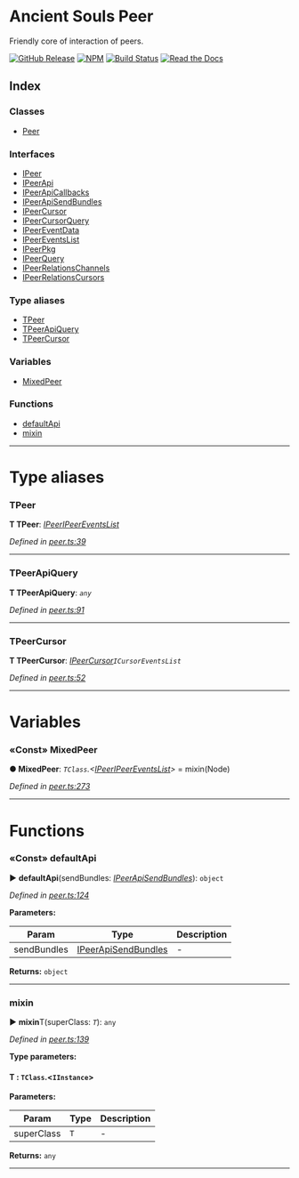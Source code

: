 
# Ancient Souls Peer

Friendly core of interaction of peers.

[![GitHub Release](https://img.shields.io/github/release/AncientSouls/Peer.svg)](https://github.com/AncientSouls/Peer/releases)
[![NPM](https://img.shields.io/npm/v/ancient-peer.svg)](https://www.npmjs.com/package/ancient-peer)
[![Build Status](https://travis-ci.org/AncientSouls/Peer.svg?branch=master)](https://travis-ci.org/AncientSouls/Peer)
[![Read the Docs](https://img.shields.io/readthedocs/pip.svg)](https://ancientsouls.github.io/)


## Index

### Classes

* [Peer](classes/peer.md)


### Interfaces

* [IPeer](interfaces/ipeer.md)
* [IPeerApi](interfaces/ipeerapi.md)
* [IPeerApiCallbacks](interfaces/ipeerapicallbacks.md)
* [IPeerApiSendBundles](interfaces/ipeerapisendbundles.md)
* [IPeerCursor](interfaces/ipeercursor.md)
* [IPeerCursorQuery](interfaces/ipeercursorquery.md)
* [IPeerEventData](interfaces/ipeereventdata.md)
* [IPeerEventsList](interfaces/ipeereventslist.md)
* [IPeerPkg](interfaces/ipeerpkg.md)
* [IPeerQuery](interfaces/ipeerquery.md)
* [IPeerRelationsChannels](interfaces/ipeerrelationschannels.md)
* [IPeerRelationsCursors](interfaces/ipeerrelationscursors.md)


### Type aliases

* [TPeer](#tpeer)
* [TPeerApiQuery](#tpeerapiquery)
* [TPeerCursor](#tpeercursor)


### Variables

* [MixedPeer](#mixedpeer)


### Functions

* [defaultApi](#defaultapi)
* [mixin](#mixin)



---
# Type aliases
<a id="tpeer"></a>

###  TPeer

**Τ TPeer**:  *[IPeer](interfaces/ipeer.md)[IPeerEventsList](interfaces/ipeereventslist.md)* 

*Defined in [peer.ts:39](https://github.com/AncientSouls/Peer/blob/f63ae3f/src/lib/peer.ts#L39)*





___

<a id="tpeerapiquery"></a>

###  TPeerApiQuery

**Τ TPeerApiQuery**:  *`any`* 

*Defined in [peer.ts:91](https://github.com/AncientSouls/Peer/blob/f63ae3f/src/lib/peer.ts#L91)*





___

<a id="tpeercursor"></a>

###  TPeerCursor

**Τ TPeerCursor**:  *[IPeerCursor](interfaces/ipeercursor.md)`ICursorEventsList`* 

*Defined in [peer.ts:52](https://github.com/AncientSouls/Peer/blob/f63ae3f/src/lib/peer.ts#L52)*





___


# Variables
<a id="mixedpeer"></a>

### «Const» MixedPeer

**●  MixedPeer**:  *`TClass`.<[IPeer](interfaces/ipeer.md)[IPeerEventsList](interfaces/ipeereventslist.md)>*  =  mixin(Node)

*Defined in [peer.ts:273](https://github.com/AncientSouls/Peer/blob/f63ae3f/src/lib/peer.ts#L273)*





___


# Functions
<a id="defaultapi"></a>

### «Const» defaultApi

► **defaultApi**(sendBundles: *[IPeerApiSendBundles](interfaces/ipeerapisendbundles.md)*): `object`



*Defined in [peer.ts:124](https://github.com/AncientSouls/Peer/blob/f63ae3f/src/lib/peer.ts#L124)*



**Parameters:**

| Param | Type | Description |
| ------ | ------ | ------ |
| sendBundles | [IPeerApiSendBundles](interfaces/ipeerapisendbundles.md)   |  - |





**Returns:** `object`





___

<a id="mixin"></a>

###  mixin

► **mixin**T(superClass: *`T`*): `any`



*Defined in [peer.ts:139](https://github.com/AncientSouls/Peer/blob/f63ae3f/src/lib/peer.ts#L139)*



**Type parameters:**

#### T :  `TClass`.<`IInstance`>
**Parameters:**

| Param | Type | Description |
| ------ | ------ | ------ |
| superClass | `T`   |  - |





**Returns:** `any`





___


